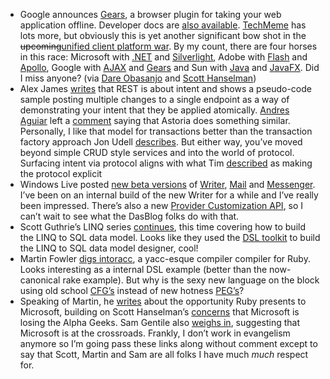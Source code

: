 -   Google announces [Gears](http://gears.google.com/), a browser plugin
    for taking your web application offline. Developer docs are [also
    available](http://code.google.com/apis/gears/).
    [TechMeme](http://www.techmeme.com/070531/p8) has lots more, but
    obviously this is yet another significant bow shot in the
    ~~upcoming~~[unified client platform
    war](http://devhawk.net/2007/05/23/morning-coffee-82/). By my
    count, there are four horses in this race: Microsoft with
    [.NET](http://msdn2.microsoft.com/netframework) and
    [Silverlight](http://www.microsoft.com/silverlight/), Adobe with
    [Flash](http://www.adobe.com/products/flash/) and
    [Apollo](http://labs.adobe.com/technologies/apollo), Google with
    [AJAX](http://code.google.com/webtoolkit/) and
    [Gears](http://code.google.com/apis/gears/) and Sun with
    [Java](http://java.sun.com/) and
    [JavaFX](http://www.sun.com/software/javafx/). Did I miss
    anyone? (via [Dare
    Obasanjo](http://www.25hoursaday.com/weblog/PermaLink.aspx?guid=f61d1dd0-e0f6-48d1-9009-77a5d8a423f0)
    and [Scott
    Hanselman](http://www.hanselman.com/blog/GoogleGearsMaybeAllRichInternetApplicationsNeededWasLocalStorageAndAnOfflineMode.aspx))
-   Alex James [writes](http://www.base4.net/blog.aspx?ID=436) that REST
    is about intent and shows a pseudo-code sample posting multiple
    changes to a single endpoint as a way of demonstrating your intent
    that they be applied atomically. [Andres
    Aguiar](http://weblogs.asp.net/aaguiar/) left a
    [comment](http://devhawk.net/CommentView,guid,8DB9FDF7-636D-4BF0-BAC0-C47CBE10664C.aspx#705d9249-216c-43e1-8538-bb23088dc222) saying
    that Astoria does something similar. Personally, I like that model
    for transactions better than the transaction factory approach Jon
    Udell
    [describes](http://blog.jonudell.net/2007/05/24/restful-web-services/).
    But either way, you’ve moved beyond simple CRUD style services and
    into the world of protocol. Surfacing intent via protocol aligns
    with what Tim
    [described](http://pluralsight.com/blogs/tewald/archive/2007/04/26/46984.aspx)
    as making the protocol explicit
-   Windows Live posted [new beta
    versions](http://get.live.com/betas/home) of
    [Writer](http://windowslivewriter.spaces.live.com/blog/cns!D85741BB5E0BE8AA!1272.entry),
    [Mail](http://morethanmail.spaces.live.com/blog/cns!B7DD1FF3F141F9A1!3459.entry)
    and
    [Messenger](http://messengersays.spaces.live.com/blog/cns!5B410F7FD930829E!27545.entry).
    I’ve been on an internal build of the new Writer for a while and
    I’ve really been impressed. There’s also a new [Provider
    Customization
    API](http://msdn2.microsoft.com/en-us/library/bb463266.aspx), so I
    can’t wait to see what the DasBlog folks do with that.
-   Scott Guthrie’s LINQ series
    [continues](http://weblogs.asp.net/scottgu/archive/2007/05/29/linq-to-sql-part-2-defining-our-data-model-classes.aspx),
    this time covering how to build the LINQ to SQL data model. Looks
    like they used the [DSL
    toolkit](http://msdn2.microsoft.com/en-us/vstudio/aa718368.aspx) to
    build the LINQ to SQL data model designer, cool! 
-   Martin Fowler [digs
    into](http://martinfowler.com/bliki/HelloRacc.html)[racc](http://i.loveruby.net/en/projects/racc/),
    a yacc-esque compiler compiler for Ruby. Looks interesting as a
    internal DSL example (better than the now-canonical rake example).
    But why is the sexy new language on the block using old school
    [CFG’s](http://en.wikipedia.org/wiki/Context-free_grammar) instead
    of new hotness [PEG’s](http://pdos.csail.mit.edu/~baford/packrat/)?
-   Speaking of Martin, he
    [writes](http://martinfowler.com/bliki/RubyMicrosoft.html) about the
    opportunity Ruby presents to Microsoft, building on Scott
    Hanselman’s
    [concerns](http://www.hanselman.com/blog/IsMicrosoftLosingTheAlphaGeeks.aspx)
    that Microsoft is losing the Alpha Geeks. Sam Gentile also [weighs
    in](http://codebetter.com/blogs/sam.gentile/archive/2007/05/31/microsoft-at-the-crossroads.aspx),
    suggesting that Microsoft is at the crossroads. Frankly, I don’t
    work in evangelism anymore so I’m going pass these links along
    without comment except to say that Scott, Martin and Sam are all
    folks I have much *much* respect for.

